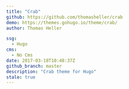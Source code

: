 ```yaml
---
title: "Crab"
github: https://github.com/thomasheller/crab
demo: https://themes.gohugo.io/theme/crab/
author: Thomas Heller

ssg:
  - Hugo
cms:
  - No Cms
date: 2017-03-18T10:48:37Z
github_branch: master
description: "Crab theme for Hugo"
stale: true
---
```

